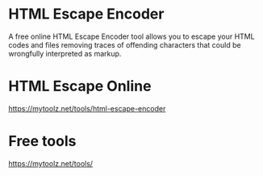 # HTML Escape Encoder
A free online HTML Escape Encoder tool allows you to escape your HTML codes and files removing traces of offending characters that could be wrongfully interpreted as markup.

# HTML Escape Online
https://mytoolz.net/tools/html-escape-encoder

# Free tools
https://mytoolz.net/tools/
